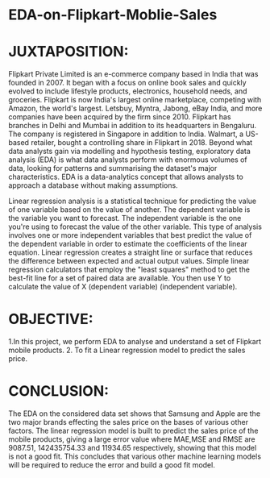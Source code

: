 # EDA-on-Flipkart-Moblie-Sales
# JUXTAPOSITION:

Flipkart Private Limited is an e-commerce company based in India that was founded in 2007. It began with a focus on online book sales and quickly evolved to include lifestyle products, electronics, household needs, and groceries. Flipkart is now India's largest online marketplace, competing with Amazon, the world's largest.
Letsbuy, Myntra, Jabong, eBay India, and more companies have been acquired by the firm since 2010. Flipkart has branches in Delhi and Mumbai in addition to its headquarters in Bengaluru. The company is registered in Singapore in addition to India. Walmart, a US-based retailer, bought a controlling share in Flipkart in 2018. Beyond what data analysts gain via modelling and hypothesis testing, exploratory data analysis (EDA) is what data analysts perform with enormous volumes of data, looking for patterns and summarising the dataset's major characteristics. EDA is a data-analytics concept that allows analysts to approach a database without making assumptions.

Linear regression analysis is a statistical technique for predicting the value of one variable based on the value of another. The dependent variable is the variable you want to forecast. The independent variable is the one you're using to forecast the value of the other variable.
This type of analysis involves one or more independent variables that best predict the value of the dependent variable in order to estimate the coefficients of the linear equation. Linear regression creates a straight line or surface that reduces the difference between expected and actual output values. Simple linear regression calculators that employ the "least squares" method to get the best-fit line for a set of paired data are available. You then use Y to calculate the value of X (dependent variable) (independent variable).

# OBJECTIVE:
1.In this project, we perform EDA to analyse and understand a set of Flipkart mobile products.
2. To fit a Linear regression model to predict the sales price.

# CONCLUSION:
The EDA on the considered data set shows that Samsung and Apple are the two major brands effecting the sales price on the bases of various other factors. The linear regression model is built to predict the sales price of the mobile products, giving a large error value where MAE,MSE and RMSE are 9087.51, 142435754.33 and 11934.65 respectively, showing that this model is not a good fit.
This concludes that various other machine learning models will be required to reduce the error and build a good fit model.
